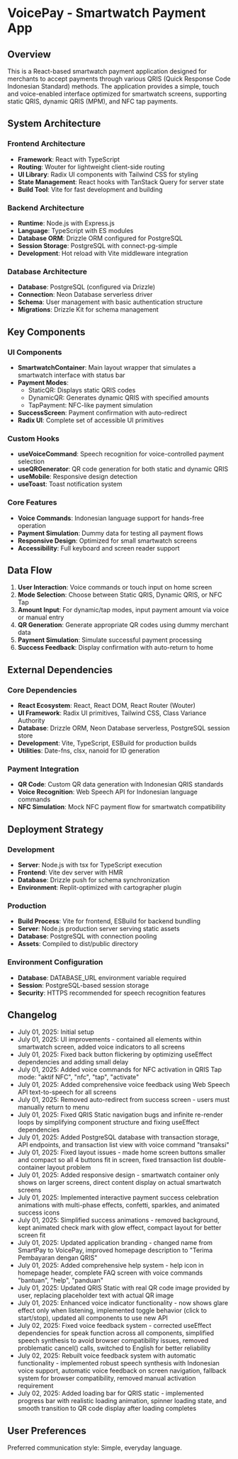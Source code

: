 # VoicePay - Smartwatch Payment App

## Overview

This is a React-based smartwatch payment application designed for merchants to accept payments through various QRIS (Quick Response Code Indonesian Standard) methods. The application provides a simple, touch and voice-enabled interface optimized for smartwatch screens, supporting static QRIS, dynamic QRIS (MPM), and NFC tap payments.

## System Architecture

### Frontend Architecture
- **Framework**: React with TypeScript
- **Routing**: Wouter for lightweight client-side routing
- **UI Library**: Radix UI components with Tailwind CSS for styling
- **State Management**: React hooks with TanStack Query for server state
- **Build Tool**: Vite for fast development and building

### Backend Architecture
- **Runtime**: Node.js with Express.js
- **Language**: TypeScript with ES modules
- **Database ORM**: Drizzle ORM configured for PostgreSQL
- **Session Storage**: PostgreSQL with connect-pg-simple
- **Development**: Hot reload with Vite middleware integration

### Database Architecture
- **Database**: PostgreSQL (configured via Drizzle)
- **Connection**: Neon Database serverless driver
- **Schema**: User management with basic authentication structure
- **Migrations**: Drizzle Kit for schema management

## Key Components

### UI Components
- **SmartwatchContainer**: Main layout wrapper that simulates a smartwatch interface with status bar
- **Payment Modes**: 
  - StaticQR: Displays static QRIS codes
  - DynamicQR: Generates dynamic QRIS with specified amounts
  - TapPayment: NFC-like payment simulation
- **SuccessScreen**: Payment confirmation with auto-redirect
- **Radix UI**: Complete set of accessible UI primitives

### Custom Hooks
- **useVoiceCommand**: Speech recognition for voice-controlled payment selection
- **useQRGenerator**: QR code generation for both static and dynamic QRIS
- **useMobile**: Responsive design detection
- **useToast**: Toast notification system

### Core Features
- **Voice Commands**: Indonesian language support for hands-free operation
- **Payment Simulation**: Dummy data for testing all payment flows
- **Responsive Design**: Optimized for small smartwatch screens
- **Accessibility**: Full keyboard and screen reader support

## Data Flow

1. **User Interaction**: Voice commands or touch input on home screen
2. **Mode Selection**: Choose between Static QRIS, Dynamic QRIS, or NFC Tap
3. **Amount Input**: For dynamic/tap modes, input payment amount via voice or manual entry
4. **QR Generation**: Generate appropriate QR codes using dummy merchant data
5. **Payment Simulation**: Simulate successful payment processing
6. **Success Feedback**: Display confirmation with auto-return to home

## External Dependencies

### Core Dependencies
- **React Ecosystem**: React, React DOM, React Router (Wouter)
- **UI Framework**: Radix UI primitives, Tailwind CSS, Class Variance Authority
- **Database**: Drizzle ORM, Neon Database serverless, PostgreSQL session store
- **Development**: Vite, TypeScript, ESBuild for production builds
- **Utilities**: Date-fns, clsx, nanoid for ID generation

### Payment Integration
- **QR Code**: Custom QR data generation with Indonesian QRIS standards
- **Voice Recognition**: Web Speech API for Indonesian language commands
- **NFC Simulation**: Mock NFC payment flow for smartwatch compatibility

## Deployment Strategy

### Development
- **Server**: Node.js with tsx for TypeScript execution
- **Frontend**: Vite dev server with HMR
- **Database**: Drizzle push for schema synchronization
- **Environment**: Replit-optimized with cartographer plugin

### Production
- **Build Process**: Vite for frontend, ESBuild for backend bundling
- **Server**: Node.js production server serving static assets
- **Database**: PostgreSQL with connection pooling
- **Assets**: Compiled to dist/public directory

### Environment Configuration
- **Database**: DATABASE_URL environment variable required
- **Session**: PostgreSQL-based session storage
- **Security**: HTTPS recommended for speech recognition features

## Changelog
- July 01, 2025: Initial setup
- July 01, 2025: UI improvements - contained all elements within smartwatch screen, added voice indicators to all screens
- July 01, 2025: Fixed back button flickering by optimizing useEffect dependencies and adding small delay
- July 01, 2025: Added voice commands for NFC activation in QRIS Tap mode: "aktif NFC", "nfc", "tap", "activate"
- July 01, 2025: Added comprehensive voice feedback using Web Speech API text-to-speech for all screens
- July 01, 2025: Removed auto-redirect from success screen - users must manually return to menu
- July 01, 2025: Fixed QRIS Static navigation bugs and infinite re-render loops by simplifying component structure and fixing useEffect dependencies
- July 01, 2025: Added PostgreSQL database with transaction storage, API endpoints, and transaction list view with voice command "transaksi"
- July 01, 2025: Fixed layout issues - made home screen buttons smaller and compact so all 4 buttons fit in screen, fixed transaction list double-container layout problem
- July 01, 2025: Added responsive design - smartwatch container only shows on larger screens, direct content display on actual smartwatch screens
- July 01, 2025: Implemented interactive payment success celebration animations with multi-phase effects, confetti, sparkles, and animated success icons
- July 01, 2025: Simplified success animations - removed background, kept animated check mark with glow effect, compact layout for better screen fit
- July 01, 2025: Updated application branding - changed name from SmartPay to VoicePay, improved homepage description to "Terima Pembayaran dengan QRIS"
- July 01, 2025: Added comprehensive help system - help icon in homepage header, complete FAQ screen with voice commands "bantuan", "help", "panduan"
- July 01, 2025: Updated QRIS Static with real QR code image provided by user, replacing placeholder text with actual QR image
- July 01, 2025: Enhanced voice indicator functionality - now shows glare effect only when listening, implemented toggle behavior (click to start/stop), updated all components to use new API
- July 02, 2025: Fixed voice feedback system - corrected useEffect dependencies for speak function across all components, simplified speech synthesis to avoid browser compatibility issues, removed problematic cancel() calls, switched to English for better reliability
- July 02, 2025: Rebuilt voice feedback system with automatic functionality - implemented robust speech synthesis with Indonesian voice support, automatic voice feedback on screen navigation, fallback system for browser compatibility, removed manual activation requirement
- July 02, 2025: Added loading bar for QRIS static - implemented progress bar with realistic loading animation, spinner loading state, and smooth transition to QR code display after loading completes

## User Preferences

Preferred communication style: Simple, everyday language.